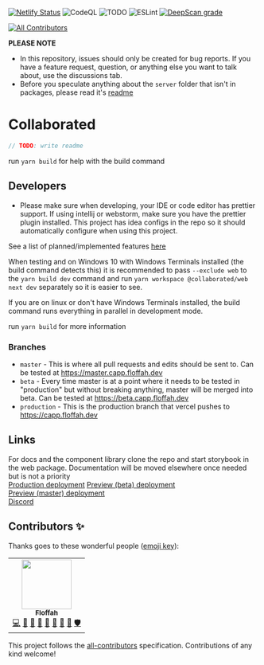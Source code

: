 [![Netlify Status](https://api.netlify.com/api/v1/badges/5b2928d4-ab11-45ed-a18e-3040feeb74ca/deploy-status)](https://app.netlify.com/sites/determined-pike-df8a24/deploys)
![CodeQL](https://github.com/Floffah/collaborated/workflows/CodeQL/badge.svg)
![TODO](https://github.com/Floffah/collaborated/workflows/TODO/badge.svg)
![ESLint](https://github.com/Floffah/collaborated/workflows/ESLint/badge.svg)
[![DeepScan grade](https://deepscan.io/api/teams/12988/projects/16021/branches/332484/badge/grade.svg)](https://deepscan.io/dashboard#view=project&tid=12988&pid=16021&bid=332484)
<!-- ALL-CONTRIBUTORS-BADGE:START - Do not remove or modify this section -->
[![All Contributors](https://img.shields.io/badge/all_contributors-1-orange.svg)](#contributors-)
<!-- ALL-CONTRIBUTORS-BADGE:END -->

**PLEASE NOTE**
 - In this repository, issues should only be created for bug reports. If you have a feature request, question, or anything else you want to talk about, use the discussions tab.
 - Before you speculate anything about the `server` folder that isn't in packages, please read it's [readme](server/README.md)

# Collaborated

```js
// TODO: write readme
```

run `yarn build` for help with the build command

## Developers
 - Please make sure when developing, your IDE or code editor has prettier support. If using intellij or webstorm, make sure you have the prettier plugin installed. This project has idea configs in the repo so it should automatically configure when using this project.

See a list of planned/implemented features [here](features.md)

When testing and on Windows 10 with Windows Terminals installed (the build command detects this) it is recommended to pass `--exclude web` to the `yarn build dev` command and run `yarn workspace @collaborated/web next dev` separately so it is easier to see.

If you are on linux or don't have Windows Terminals installed, the build command runs everything in parallel in development mode.

run `yarn build` for more information 

### Branches

 - `master` - This is where all pull requests and edits should be sent to. Can be tested at https://master.capp.floffah.dev
 - `beta` - Every time master is at a point where it needs to be tested in "production" but without breaking anything, master will be merged into beta. Can be tested at https://beta.capp.floffah.dev
 - `production` - This is the production branch that vercel pushes to https://capp.floffah.dev

## Links
For docs and the component library clone the repo and start storybook in the web package. Documentation will be moved elsewhere once needed but is not a priority<br/>
[Production deployment](https://capp.floffah.dev)
[Preview (beta) deployment](https://beta.capp.floffah.dev) <br/>
[Preview (master) deployment](https://master.capp.floffah.dev) <br/>
[Discord](https://discord.gg/tTfksMfb3z)

## Contributors ✨

Thanks goes to these wonderful people ([emoji key](https://allcontributors.org/docs/en/emoji-key)):

<!-- ALL-CONTRIBUTORS-LIST:START - Do not remove or modify this section -->
<!-- prettier-ignore-start -->
<!-- markdownlint-disable -->
<table>
  <tr>
    <td align="center"><a href="https://discord.gg/bc8Y2y9"><img src="https://avatars0.githubusercontent.com/u/27270386?v=4?s=100" width="100px;" alt=""/><br /><sub><b>Floffah</b></sub></a><br /><a href="https://github.com/Floffah/collaborated/commits?author=Floffah" title="Code">💻</a> <a href="https://github.com/Floffah/collaborated/commits?author=Floffah" title="Documentation">📖</a> <a href="#design-Floffah" title="Design">🎨</a> <a href="#ideas-Floffah" title="Ideas, Planning, & Feedback">🤔</a> <a href="#projectManagement-Floffah" title="Project Management">📆</a> <a href="#question-Floffah" title="Answering Questions">💬</a> <a href="https://github.com/Floffah/collaborated/pulls?q=is%3Apr+reviewed-by%3AFloffah" title="Reviewed Pull Requests">👀</a> <a href="#research-Floffah" title="Research">🔬</a> <a href="#security-Floffah" title="Security">🛡️</a></td>
  </tr>
</table>

<!-- markdownlint-restore -->
<!-- prettier-ignore-end -->

<!-- ALL-CONTRIBUTORS-LIST:END -->

This project follows the [all-contributors](https://github.com/all-contributors/all-contributors) specification. Contributions of any kind welcome!
